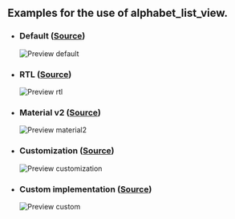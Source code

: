 ## Examples for the use of alphabet_list_view.

- ### Default ([Source](lib/pages/default.dart))
  ![Preview default](screenshots/default.webp "Default")

- ### RTL ([Source](lib/pages/rtl.dart))
  ![Preview rtl](screenshots/rtl.webp "RTL")

- ### Material v2 ([Source](lib/pages/material2.dart))
  ![Preview material2](screenshots/material2.webp "Material v2")

- ### Customization ([Source](lib/pages/customization.dart))
  ![Preview customization](screenshots/customization.webp "Customization")

- ### Custom implementation ([Source](lib/pages/custom.dart))
  ![Preview custom](screenshots/custom.webp "Custom implementation")
